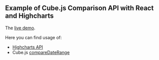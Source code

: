 ## Example of Cube.js Comparison API with React and Highcharts

The [live demo](https://comparison-api.cubecloudapp.dev/).

Here you can find usage of:

- [Highcharts API](https://www.highcharts.com/blog/products/highcharts/)
- Cube.js [compareDateRange](https://cube.dev/docs/query-format#time-dimensions-format)
